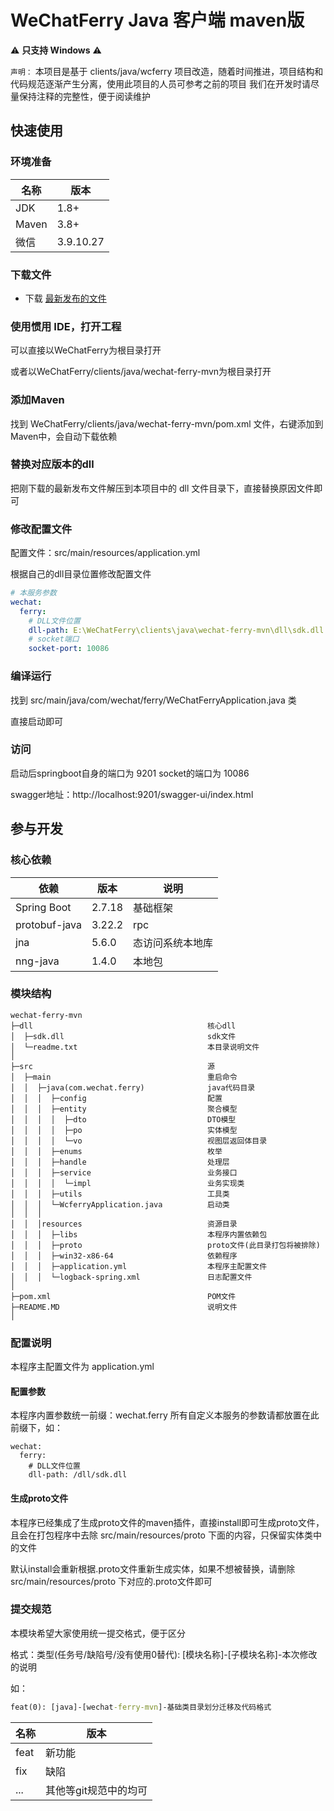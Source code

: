 # WeChatFerry Java 客户端 maven版

⚠️ **只支持 Windows** ⚠️

`声明：` 本项目是基于 clients/java/wcferry 项目改造，随着时间推进，项目结构和代码规范逐渐产生分离，使用此项目的人员可参考之前的项目
我们在开发时请尽量保持注释的完整性，便于阅读维护

## 快速使用

### 环境准备

| 名称    | 版本        |
|-------|-----------|
| JDK   | 1.8+      |
| Maven | 3.8+      |
| 微信    | 3.9.10.27 |

### 下载文件

* 下载 [最新发布的文件](https://github.com/lich0821/WeChatFerry/releases/latest)

### 使用惯用 IDE，打开工程

可以直接以WeChatFerry为根目录打开

或者以WeChatFerry/clients/java/wechat-ferry-mvn为根目录打开

### 添加Maven

找到 WeChatFerry/clients/java/wechat-ferry-mvn/pom.xml 文件，右键添加到Maven中，会自动下载依赖

### 替换对应版本的dll

把刚下载的最新发布文件解压到本项目中的 dll 文件目录下，直接替换原因文件即可

### 修改配置文件

配置文件：src/main/resources/application.yml

根据自己的dll目录位置修改配置文件

```yaml
# 本服务参数
wechat:
  ferry:
    # DLL文件位置
    dll-path: E:\WeChatFerry\clients\java\wechat-ferry-mvn\dll\sdk.dll
    # socket端口
    socket-port: 10086
```

### 编译运行

找到 src/main/java/com/wechat/ferry/WeChatFerryApplication.java 类

直接启动即可

### 访问

启动后springboot自身的端口为 9201 socket的端口为 10086

swagger地址：http://localhost:9201/swagger-ui/index.html

## 参与开发

### 核心依赖

| 依赖            | 版本     | 说明       |
|---------------|--------|----------|
| Spring Boot   | 2.7.18 | 基础框架     |
| protobuf-java | 3.22.2 | rpc      |
| jna           | 5.6.0  | 态访问系统本地库 |
| nng-java      | 1.4.0  | 本地包      |

### 模块结构

```
wechat-ferry-mvn
├─dll                                       核心dll
│  ├─sdk.dll                                sdk文件
│  └─readme.txt                             本目录说明文件
│ 
├─src                                       源
│  ├─main                                   重启命令
│  │  ├─java(com.wechat.ferry)              java代码目录
│  │  │  ├─config                           配置
│  │  │  ├─entity                           聚合模型
│  │  │  │  ├─dto                           DTO模型
│  │  │  │  ├─po                            实体模型
│  │  │  │  └─vo                            视图层返回体目录
│  │  │  ├─enums                            枚举
│  │  │  ├─handle                           处理层
│  │  │  ├─service                          业务接口
│  │  │  │  └─impl                          业务实现类
│  │  │  ├─utils                            工具类
│  │  │  └─WcferryApplication.java          启动类
│  │  │
│  │  │resources                            资源目录
│  │  │  ├─libs                             本程序内置依赖包
│  │  │  ├─proto                            proto文件(此目录打包将被排除)
│  │  │  ├─win32-x86-64                     依赖程序
│  │  │  ├─application.yml                  本程序主配置文件
│  │  │  └─logback-spring.xml               日志配置文件
│ 
├─pom.xml                                   POM文件
├─README.MD                                 说明文件
│   

```

### 配置说明

本程序主配置文件为 application.yml

#### 配置参数

本程序内置参数统一前缀：wechat.ferry 所有自定义本服务的参数请都放置在此前缀下，如：

```ymal
wechat:
  ferry:
    # DLL文件位置
    dll-path: /dll/sdk.dll
```

#### 生成proto文件

本程序已经集成了生成proto文件的maven插件，直接install即可生成proto文件，且会在打包程序中去除 src/main/resources/proto
下面的内容，只保留实体类中的文件

默认install会重新根据.proto文件重新生成实体，如果不想被替换，请删除 src/main/resources/proto 下对应的.proto文件即可

### 提交规范

本模块希望大家使用统一提交格式，便于区分

格式：类型(任务号/缺陷号/没有使用0替代): [模块名称]-[子模块名称]-本次修改的说明

如：

```cmd
feat(0): [java]-[wechat-ferry-mvn]-基础类目录划分迁移及代码格式
```

| 名称   | 版本           |
|------|--------------|
| feat | 新功能          |
| fix  | 缺陷           |
| ...  | 其他等git规范中的均可 |


